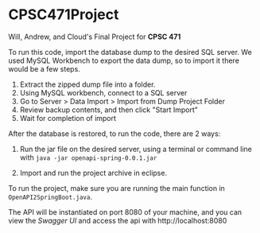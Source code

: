 # CPSC471Project
Will, Andrew, and Cloud's Final Project for **CPSC 471**

To run this code, import the database dump to the desired SQL server. We used MySQL Workbench to export the data dump, so to import it there would be a few steps.

1. Extract the zipped dump file into a folder.
2. Using MySQL workbench, connect to a SQL server
3. Go to Server > Data Import > Import from Dump Project Folder
4. Review backup contents, and then click "Start Import"
5. Wait for completion of import

After the database is restored, to run the code, there are 2 ways:

1. Run the jar file on the desired server, using a terminal or command line with `java -jar openapi-spring-0.0.1.jar`

2. Import and run the project archive in eclipse.

To run the project, make sure you are running the main function in `OpenAPI2SpringBoot.java`.

The API will be instantiated on port 8080 of your machine, and you can view the *Swagger UI* and access the api with http://localhost:8080